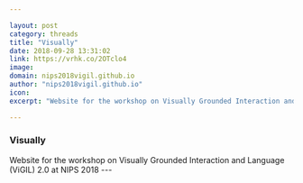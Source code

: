 ```yaml
---

layout: post
category: threads
title: "Visually"
date: 2018-09-28 13:31:02
link: https://vrhk.co/2OTclo4
image: 
domain: nips2018vigil.github.io
author: "nips2018vigil.github.io"
icon: 
excerpt: "Website for the workshop on Visually Grounded Interaction and Language (ViGIL) 2.0 at NIPS 2018 ---"

---
```


### Visually

Website for the workshop on Visually Grounded Interaction and Language (ViGIL) 2.0 at NIPS 2018 ---